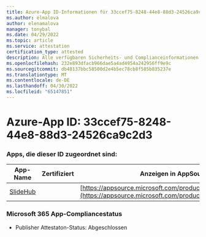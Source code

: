 ```yaml
---
title: Azure-App ID-Informationen für 33ccef75-8248-44e8-88d3-24526ca9c2d3
ms.author: elmalova
author: elenamalova
manager: tonybal
ms.date: 04/29/2022
ms.topic: article
ms.service: attestation
certification_type: attested
description: Alle verfügbaren Sicherheits- und Complianceinformationen für 33ccef75-8248-44e8-88d3-24526ca9c2d3.
ms.openlocfilehash: 232e893dfacb966dae5a4ad4954a242956ff9e9c
ms.sourcegitcommit: db48137bbc58500d2e4b5ec78cb8f585b835237e
ms.translationtype: MT
ms.contentlocale: de-DE
ms.lasthandoff: 04/30/2022
ms.locfileid: "65147851"
---
```

# <a name="azure-app-id-33ccef75-8248-44e8-88d3-24526ca9c2d3"></a>Azure-App ID: 33ccef75-8248-44e8-88d3-24526ca9c2d3


### <a name="apps-associated-with-this-id"></a>Apps, die dieser ID zugeordnet sind:
| **App-Name** | **Zertifiziert** | **Anzeigen in AppSource** |
|--------------|---------------|-----------------------|
| [SlideHub](../forward/WA200001625.md) |  | [https://appsource.microsoft.com/product/office/WA200001625](https://appsource.microsoft.com/product/office/WA200001625) |

### <a name="microsoft-365-app-compliance-status"></a>Microsoft 365 App-Compliancestatus
- Publisher Attestaton-Status: Abgeschlossen
